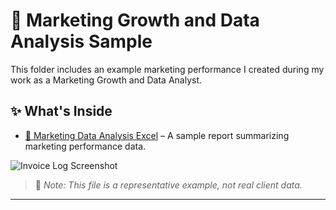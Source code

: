 # 📁 Marketing Growth and Data Analysis Sample

This folder includes an example marketing performance I created during my work as a Marketing Growth and Data Analyst.

## ✨ What's Inside
 
- [📄 Marketing Data Analysis Excel](./Marketing_Data_Analysis_Dashboard.xlsx) – A sample report summarizing marketing performance data.

![Invoice Log Screenshot](./Screenshot_Invoice_log.jpg)



> 📌 *Note: This file is a representative example, not real client data.*
---

